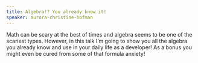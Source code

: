 ```yaml
---
title: Algebra!? You already know it!
speaker: aurora-christine-hofman
---
```


Math can be scary at the best of times and algebra seems to be one of the scariest types. However, in this talk I’m going to show you all the algebra you already know and use in your daily life as a developer! As a bonus you might even be cured from some of that formula anxiety!
